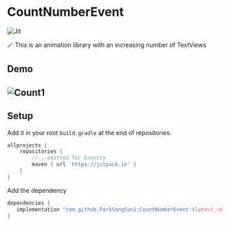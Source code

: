 # CountNumberEvent
![Jit](https://img.shields.io/jitpack/v/github/ParkSangSun1/CountNumberEvent?style=for-the-badge&color=2F9319) 

🪄 This is an animation library with an increasing number of TextViews

## Demo
## ![Count1](https://user-images.githubusercontent.com/67040465/147655354-f6cd871b-6fe3-4107-bc10-985d56ae45ca.gif)

## Setup

Add it in your root `build.gradle` at the end of repositories:

```groovy
allprojects {
    repositories {
        //...omitted for brevity
        maven { url 'https://jitpack.io' }
    }
}
```



Add the dependency

```groovy
dependencies {
   implementation "com.github.ParkSangSun1:CountNumberEvent:$latest_release"
}
```
